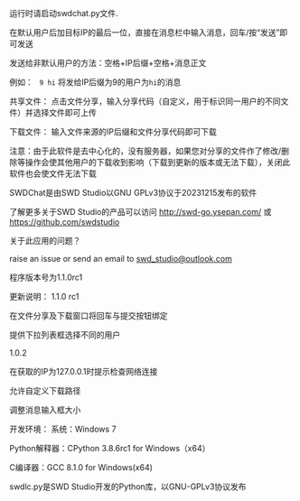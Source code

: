 运行时请启动swdchat.py文件.

在默认用户后加目标IP的最后一位，直接在消息栏中输入消息，回车/按“发送”即可发送

发送给非默认用户的方法：空格+IP后缀+空格+消息正文

例如：
` 9 hi`
将发给IP后缀为9的用户为`hi`的消息

共享文件：
点击文件分享，输入分享代码（自定义，用于标识同一用户的不同文件）并选择文件即可上传

下载文件：
输入文件来源的IP后缀和文件分享代码即可下载

注意：由于此软件是去中心化的，没有服务器，如果您对分享的文件作了修改/删除等操作会使其他用户的下载收到影响（下载到更新的版本或无法下载），关闭此软件也会使文件无法下载

SWDChat是由SWD Studio以GNU GPLv3协议于20231215发布的软件

了解更多关于SWD Studio的产品可以访问 <http://swd-go.ysepan.com/> 或 <https://github.com/swdstudio>

关于此应用的问题？

raise an issue or send an email to <swd_studio@outlook.com>

程序版本号为1.1.0rc1

更新说明：
1.1.0 rc1 

在文件分享及下载窗口将回车与提交按钮绑定

提供下拉列表框选择不同的用户

1.0.2

在获取的IP为127.0.0.1时提示检查网络连接

允许自定义下载路径

调整消息输入框大小


开发环境：
系统：Windows 7

Python解释器：CPython 3.8.6rc1 for Windows（x64）

C编译器：GCC 8.1.0 for Windows(x64)

swdlc.py是SWD Studio开发的Python库，以GNU-GPLv3协议发布

